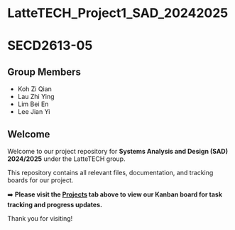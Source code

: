 # LatteTECH_Project1_SAD_20242025
# SECD2613-05

## Group Members
- Koh Zi Qian
- Lau Zhi Ying
- Lim Bei En
- Lee Jian Yi

## Welcome

Welcome to our project repository for **Systems Analysis and Design (SAD) 2024/2025** under the LatteTECH group.

This repository contains all relevant files, documentation, and tracking boards for our project.

➡️ **Please visit the [Projects](../../projects) tab above to view our Kanban board for task tracking and progress updates.**

Thank you for visiting!
